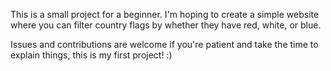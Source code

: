 This is a small project for a beginner. I'm hoping to create a simple website where you can filter country flags by whether they have red, white, or blue.

Issues and contributions are welcome if you're patient and take the time to explain things, this is my first project! :)